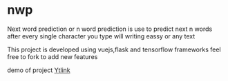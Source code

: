 # nwp
Next word prediction or n word prediction is use to predict next n words after every single character you type will writing eassy or any text 

This project is developed using vuejs,flask and tensorflow frameworks feel free to fork to add new features 

demo of project [Ytlink](https://youtu.be/brKJTJnFTu0)
